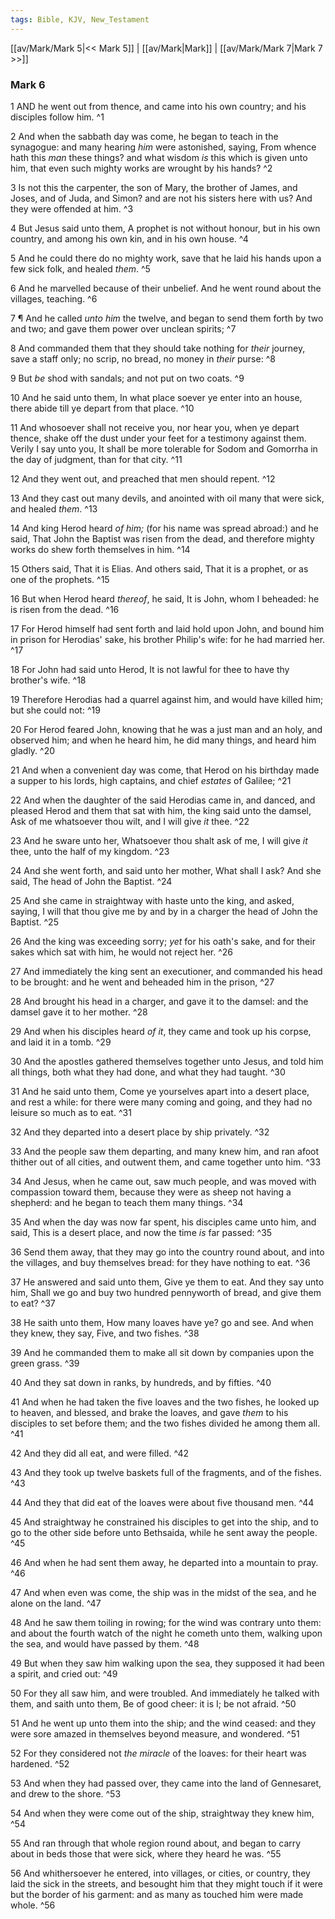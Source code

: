 ```yaml
---
tags: Bible, KJV, New_Testament
---
```


[[av/Mark/Mark 5|<< Mark 5]] | [[av/Mark|Mark]] | [[av/Mark/Mark 7|Mark 7 >>]]

### Mark 6

1 AND he went out from thence, and came into his own country; and his disciples follow him. ^1

2 And when the sabbath day was come, he began to teach in the synagogue: and many hearing _him_ were astonished, saying, From whence hath this _man_ these things? and what wisdom _is_ this which is given unto him, that even such mighty works are wrought by his hands? ^2

3 Is not this the carpenter, the son of Mary, the brother of James, and Joses, and of Juda, and Simon? and are not his sisters here with us? And they were offended at him. ^3

4 But Jesus said unto them, A prophet is not without honour, but in his own country, and among his own kin, and in his own house. ^4

5 And he could there do no mighty work, save that he laid his hands upon a few sick folk, and healed _them_. ^5

6 And he marvelled because of their unbelief. And he went round about the villages, teaching. ^6

7 ¶ And he called _unto_ _him_ the twelve, and began to send them forth by two and two; and gave them power over unclean spirits; ^7

8 And commanded them that they should take nothing for _their_ journey, save a staff only; no scrip, no bread, no money in _their_ purse: ^8

9 But _be_ shod with sandals; and not put on two coats. ^9

10 And he said unto them, In what place soever ye enter into an house, there abide till ye depart from that place. ^10

11 And whosoever shall not receive you, nor hear you, when ye depart thence, shake off the dust under your feet for a testimony against them. Verily I say unto you, It shall be more tolerable for Sodom and Gomorrha in the day of judgment, than for that city. ^11

12 And they went out, and preached that men should repent. ^12

13 And they cast out many devils, and anointed with oil many that were sick, and healed _them_. ^13

14 And king Herod heard _of_ _him;_ (for his name was spread abroad:) and he said, That John the Baptist was risen from the dead, and therefore mighty works do shew forth themselves in him. ^14

15 Others said, That it is Elias. And others said, That it is a prophet, or as one of the prophets. ^15

16 But when Herod heard _thereof_, he said, It is John, whom I beheaded: he is risen from the dead. ^16

17 For Herod himself had sent forth and laid hold upon John, and bound him in prison for Herodias' sake, his brother Philip's wife: for he had married her. ^17

18 For John had said unto Herod, It is not lawful for thee to have thy brother's wife. ^18

19 Therefore Herodias had a quarrel against him, and would have killed him; but she could not: ^19

20 For Herod feared John, knowing that he was a just man and an holy, and observed him; and when he heard him, he did many things, and heard him gladly. ^20

21 And when a convenient day was come, that Herod on his birthday made a supper to his lords, high captains, and chief _estates_ of Galilee; ^21

22 And when the daughter of the said Herodias came in, and danced, and pleased Herod and them that sat with him, the king said unto the damsel, Ask of me whatsoever thou wilt, and I will give _it_ thee. ^22

23 And he sware unto her, Whatsoever thou shalt ask of me, I will give _it_ thee, unto the half of my kingdom. ^23

24 And she went forth, and said unto her mother, What shall I ask? And she said, The head of John the Baptist. ^24

25 And she came in straightway with haste unto the king, and asked, saying, I will that thou give me by and by in a charger the head of John the Baptist. ^25

26 And the king was exceeding sorry; _yet_ for his oath's sake, and for their sakes which sat with him, he would not reject her. ^26

27 And immediately the king sent an executioner, and commanded his head to be brought: and he went and beheaded him in the prison, ^27

28 And brought his head in a charger, and gave it to the damsel: and the damsel gave it to her mother. ^28

29 And when his disciples heard _of_ _it_, they came and took up his corpse, and laid it in a tomb. ^29

30 And the apostles gathered themselves together unto Jesus, and told him all things, both what they had done, and what they had taught. ^30

31 And he said unto them, Come ye yourselves apart into a desert place, and rest a while: for there were many coming and going, and they had no leisure so much as to eat. ^31

32 And they departed into a desert place by ship privately. ^32

33 And the people saw them departing, and many knew him, and ran afoot thither out of all cities, and outwent them, and came together unto him. ^33

34 And Jesus, when he came out, saw much people, and was moved with compassion toward them, because they were as sheep not having a shepherd: and he began to teach them many things. ^34

35 And when the day was now far spent, his disciples came unto him, and said, This is a desert place, and now the time _is_ far passed: ^35

36 Send them away, that they may go into the country round about, and into the villages, and buy themselves bread: for they have nothing to eat. ^36

37 He answered and said unto them, Give ye them to eat. And they say unto him, Shall we go and buy two hundred pennyworth of bread, and give them to eat? ^37

38 He saith unto them, How many loaves have ye? go and see. And when they knew, they say, Five, and two fishes. ^38

39 And he commanded them to make all sit down by companies upon the green grass. ^39

40 And they sat down in ranks, by hundreds, and by fifties. ^40

41 And when he had taken the five loaves and the two fishes, he looked up to heaven, and blessed, and brake the loaves, and gave _them_ to his disciples to set before them; and the two fishes divided he among them all. ^41

42 And they did all eat, and were filled. ^42

43 And they took up twelve baskets full of the fragments, and of the fishes. ^43

44 And they that did eat of the loaves were about five thousand men. ^44

45 And straightway he constrained his disciples to get into the ship, and to go to the other side before unto Bethsaida, while he sent away the people. ^45

46 And when he had sent them away, he departed into a mountain to pray. ^46

47 And when even was come, the ship was in the midst of the sea, and he alone on the land. ^47

48 And he saw them toiling in rowing; for the wind was contrary unto them: and about the fourth watch of the night he cometh unto them, walking upon the sea, and would have passed by them. ^48

49 But when they saw him walking upon the sea, they supposed it had been a spirit, and cried out: ^49

50 For they all saw him, and were troubled. And immediately he talked with them, and saith unto them, Be of good cheer: it is I; be not afraid. ^50

51 And he went up unto them into the ship; and the wind ceased: and they were sore amazed in themselves beyond measure, and wondered. ^51

52 For they considered not _the_ _miracle_ of the loaves: for their heart was hardened. ^52

53 And when they had passed over, they came into the land of Gennesaret, and drew to the shore. ^53

54 And when they were come out of the ship, straightway they knew him, ^54

55 And ran through that whole region round about, and began to carry about in beds those that were sick, where they heard he was. ^55

56 And whithersoever he entered, into villages, or cities, or country, they laid the sick in the streets, and besought him that they might touch if it were but the border of his garment: and as many as touched him were made whole. ^56
